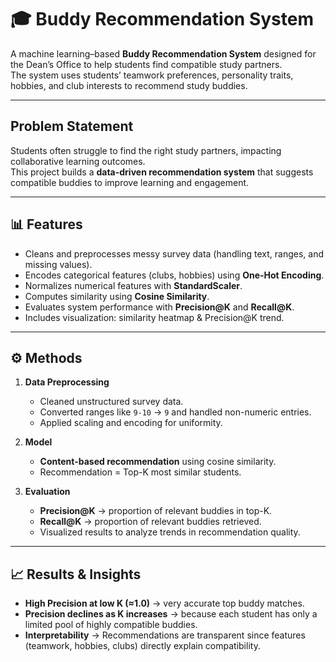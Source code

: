 # 🎓 Buddy Recommendation System

A machine learning–based **Buddy Recommendation System** designed for the Dean’s Office to help students find compatible study partners.  
The system uses students’ teamwork preferences, personality traits, hobbies, and club interests to recommend study buddies.

---

## Problem Statement
Students often struggle to find the right study partners, impacting collaborative learning outcomes.  
This project builds a **data-driven recommendation system** that suggests compatible buddies to improve learning and engagement.

---

## 📊 Features
- Cleans and preprocesses messy survey data (handling text, ranges, and missing values).
- Encodes categorical features (clubs, hobbies) using **One-Hot Encoding**.
- Normalizes numerical features with **StandardScaler**.
- Computes similarity using **Cosine Similarity**.
- Evaluates system performance with **Precision@K** and **Recall@K**.
- Includes visualization: similarity heatmap & Precision@K trend.

---

## ⚙️ Methods
1. **Data Preprocessing**  
   - Cleaned unstructured survey data.  
   - Converted ranges like `9-10` → `9` and handled non-numeric entries.  
   - Applied scaling and encoding for uniformity.  

2. **Model**  
   - **Content-based recommendation** using cosine similarity.  
   - Recommendation = Top-K most similar students.  

3. **Evaluation**  
   - **Precision@K** → proportion of relevant buddies in top-K.  
   - **Recall@K** → proportion of relevant buddies retrieved.  
   - Visualized results to analyze trends in recommendation quality.

---

## 📈 Results & Insights
- **High Precision at low K (≈1.0)** → very accurate top buddy matches.  
- **Precision declines as K increases** → because each student has only a limited pool of highly compatible buddies.  
- **Interpretability** → Recommendations are transparent since features (teamwork, hobbies, clubs) directly explain compatibility.  


